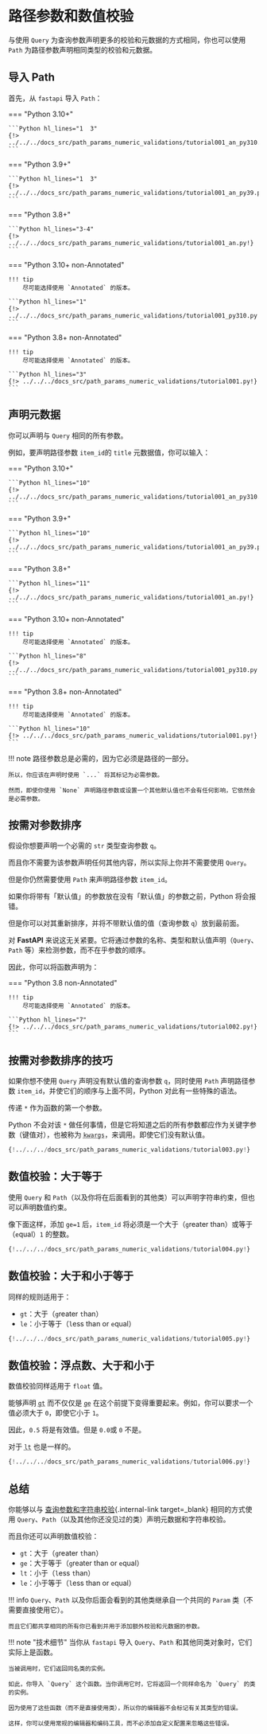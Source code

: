 # 路径参数和数值校验

与使用 `Query` 为查询参数声明更多的校验和元数据的方式相同，你也可以使用 `Path` 为路径参数声明相同类型的校验和元数据。

## 导入 Path

首先，从 `fastapi` 导入 `Path`：

=== "Python 3.10+"

    ```Python hl_lines="1  3"
    {!> ../../../docs_src/path_params_numeric_validations/tutorial001_an_py310.py!}
    ```

=== "Python 3.9+"

    ```Python hl_lines="1  3"
    {!> ../../../docs_src/path_params_numeric_validations/tutorial001_an_py39.py!}
    ```

=== "Python 3.8+"

    ```Python hl_lines="3-4"
    {!> ../../../docs_src/path_params_numeric_validations/tutorial001_an.py!}
    ```

=== "Python 3.10+ non-Annotated"

    !!! tip
        尽可能选择使用 `Annotated` 的版本。

    ```Python hl_lines="1"
    {!> ../../../docs_src/path_params_numeric_validations/tutorial001_py310.py!}
    ```

=== "Python 3.8+ non-Annotated"

    !!! tip
        尽可能选择使用 `Annotated` 的版本。

    ```Python hl_lines="3"
    {!> ../../../docs_src/path_params_numeric_validations/tutorial001.py!}
    ```

## 声明元数据

你可以声明与 `Query` 相同的所有参数。

例如，要声明路径参数 `item_id`的 `title` 元数据值，你可以输入：

=== "Python 3.10+"

    ```Python hl_lines="10"
    {!> ../../../docs_src/path_params_numeric_validations/tutorial001_an_py310.py!}
    ```

=== "Python 3.9+"

    ```Python hl_lines="10"
    {!> ../../../docs_src/path_params_numeric_validations/tutorial001_an_py39.py!}
    ```

=== "Python 3.8+"

    ```Python hl_lines="11"
    {!> ../../../docs_src/path_params_numeric_validations/tutorial001_an.py!}
    ```

=== "Python 3.10+ non-Annotated"

    !!! tip
        尽可能选择使用 `Annotated` 的版本。

    ```Python hl_lines="8"
    {!> ../../../docs_src/path_params_numeric_validations/tutorial001_py310.py!}
    ```

=== "Python 3.8+ non-Annotated"

    !!! tip
        尽可能选择使用 `Annotated` 的版本。

    ```Python hl_lines="10"
    {!> ../../../docs_src/path_params_numeric_validations/tutorial001.py!}
    ```

!!! note
    路径参数总是必需的，因为它必须是路径的一部分。

    所以，你应该在声明时使用 `...` 将其标记为必需参数。

    然而，即使你使用 `None` 声明路径参数或设置一个其他默认值也不会有任何影响，它依然会是必需参数。

## 按需对参数排序

假设你想要声明一个必需的 `str` 类型查询参数 `q`。

而且你不需要为该参数声明任何其他内容，所以实际上你并不需要使用 `Query`。

但是你仍然需要使用 `Path` 来声明路径参数 `item_id`。

如果你将带有「默认值」的参数放在没有「默认值」的参数之前，Python 将会报错。

但是你可以对其重新排序，并将不带默认值的值（查询参数 `q`）放到最前面。

对 **FastAPI** 来说这无关紧要。它将通过参数的名称、类型和默认值声明（`Query`、`Path` 等）来检测参数，而不在乎参数的顺序。

因此，你可以将函数声明为：

=== "Python 3.8 non-Annotated"

    !!! tip
        尽可能选择使用 `Annotated` 的版本。

    ```Python hl_lines="7"
    {!> ../../../docs_src/path_params_numeric_validations/tutorial002.py!}
    ```

## 按需对参数排序的技巧

如果你想不使用 `Query` 声明没有默认值的查询参数 `q`，同时使用 `Path` 声明路径参数 `item_id`，并使它们的顺序与上面不同，Python 对此有一些特殊的语法。

传递 `*` 作为函数的第一个参数。

Python 不会对该 `*` 做任何事情，但是它将知道之后的所有参数都应作为关键字参数（键值对），也被称为 <abbr title="来自：K-ey W-ord Arg-uments"><code>kwargs</code></abbr>，来调用。即使它们没有默认值。

```Python hl_lines="7"
{!../../../docs_src/path_params_numeric_validations/tutorial003.py!}
```

## 数值校验：大于等于

使用 `Query` 和 `Path`（以及你将在后面看到的其他类）可以声明字符串约束，但也可以声明数值约束。

像下面这样，添加 `ge=1` 后，`item_id` 将必须是一个大于（`g`reater than）或等于（`e`qual）`1` 的整数。

```Python hl_lines="8"
{!../../../docs_src/path_params_numeric_validations/tutorial004.py!}
```

## 数值校验：大于和小于等于

同样的规则适用于：

* `gt`：大于（`g`reater `t`han）
* `le`：小于等于（`l`ess than or `e`qual）

```Python hl_lines="9"
{!../../../docs_src/path_params_numeric_validations/tutorial005.py!}
```

## 数值校验：浮点数、大于和小于

数值校验同样适用于 `float` 值。

能够声明 <abbr title="大于"><code>gt</code></abbr> 而不仅仅是 <abbr title="大于等于"><code>ge</code></abbr> 在这个前提下变得重要起来。例如，你可以要求一个值必须大于 `0`，即使它小于 `1`。

因此，`0.5` 将是有效值。但是 `0.0`或 `0` 不是。

对于 <abbr title="less than"><code>lt</code></abbr> 也是一样的。

```Python hl_lines="11"
{!../../../docs_src/path_params_numeric_validations/tutorial006.py!}
```

## 总结

你能够以与 [查询参数和字符串校验](query-params-str-validations.md){.internal-link target=_blank} 相同的方式使用 `Query`、`Path`（以及其他你还没见过的类）声明元数据和字符串校验。

而且你还可以声明数值校验：

* `gt`：大于（`g`reater `t`han）
* `ge`：大于等于（`g`reater than or `e`qual）
* `lt`：小于（`l`ess `t`han）
* `le`：小于等于（`l`ess than or `e`qual）

!!! info
    `Query`、`Path` 以及你后面会看到的其他类继承自一个共同的 `Param` 类（不需要直接使用它）。

    而且它们都共享相同的所有你已看到并用于添加额外校验和元数据的参数。

!!! note "技术细节"
    当你从 `fastapi` 导入 `Query`、`Path` 和其他同类对象时，它们实际上是函数。

    当被调用时，它们返回同名类的实例。

    如此，你导入 `Query` 这个函数。当你调用它时，它将返回一个同样命名为 `Query` 的类的实例。

    因为使用了这些函数（而不是直接使用类），所以你的编辑器不会标记有关其类型的错误。

    这样，你可以使用常规的编辑器和编码工具，而不必添加自定义配置来忽略这些错误。
